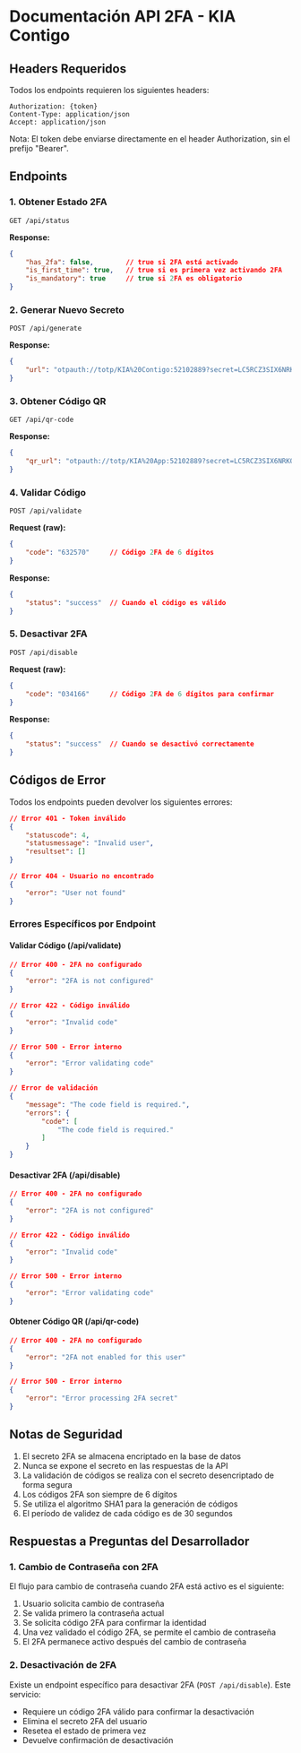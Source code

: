 # Documentación API 2FA - KIA Contigo

## Headers Requeridos
Todos los endpoints requieren los siguientes headers:

```http
Authorization: {token}
Content-Type: application/json
Accept: application/json
```

Nota: El token debe enviarse directamente en el header Authorization, sin el prefijo "Bearer".

## Endpoints

### 1. Obtener Estado 2FA
```http
GET /api/status
```

**Response:**
```json
{
    "has_2fa": false,        // true si 2FA está activado
    "is_first_time": true,   // true si es primera vez activando 2FA
    "is_mandatory": true     // true si 2FA es obligatorio
}
```

### 2. Generar Nuevo Secreto
```http
POST /api/generate
```

**Response:**
```json
{
    "url": "otpauth://totp/KIA%20Contigo:52102889?secret=LC5RCZ3SIX6NRKQ7&issuer=KIA%20Contigo&algorithm=SHA1&digits=6&period=30"
}
```

### 3. Obtener Código QR
```http
GET /api/qr-code
```

**Response:**
```json
{
    "qr_url": "otpauth://totp/KIA%20App:52102889?secret=LC5RCZ3SIX6NRKQ7&issuer=KIA%20App&algorithm=SHA1&digits=6&period=30"
}
```

### 4. Validar Código
```http
POST /api/validate
```

**Request (raw):**
```json
{
    "code": "632570"     // Código 2FA de 6 dígitos
}
```

**Response:**
```json
{
    "status": "success"  // Cuando el código es válido
}
```

### 5. Desactivar 2FA
```http
POST /api/disable
```

**Request (raw):**
```json
{
    "code": "034166"     // Código 2FA de 6 dígitos para confirmar
}
```

**Response:**
```json
{
    "status": "success"  // Cuando se desactivó correctamente
}
```

## Códigos de Error

Todos los endpoints pueden devolver los siguientes errores:

```json
// Error 401 - Token inválido
{
    "statuscode": 4,
    "statusmessage": "Invalid user",
    "resultset": []
}

// Error 404 - Usuario no encontrado
{
    "error": "User not found"
}
```

### Errores Específicos por Endpoint

#### Validar Código (/api/validate)
```json
// Error 400 - 2FA no configurado
{
    "error": "2FA is not configured"
}

// Error 422 - Código inválido
{
    "error": "Invalid code"
}

// Error 500 - Error interno
{
    "error": "Error validating code"
}

// Error de validación
{
    "message": "The code field is required.",
    "errors": {
        "code": [
            "The code field is required."
        ]
    }
}
```

#### Desactivar 2FA (/api/disable)
```json
// Error 400 - 2FA no configurado
{
    "error": "2FA is not configured"
}

// Error 422 - Código inválido
{
    "error": "Invalid code"
}

// Error 500 - Error interno
{
    "error": "Error validating code"
}
```

#### Obtener Código QR (/api/qr-code)
```json
// Error 400 - 2FA no configurado
{
    "error": "2FA not enabled for this user"
}

// Error 500 - Error interno
{
    "error": "Error processing 2FA secret"
}
```

## Notas de Seguridad

1. El secreto 2FA se almacena encriptado en la base de datos
2. Nunca se expone el secreto en las respuestas de la API
3. La validación de códigos se realiza con el secreto desencriptado de forma segura
4. Los códigos 2FA son siempre de 6 dígitos
5. Se utiliza el algoritmo SHA1 para la generación de códigos
6. El período de validez de cada código es de 30 segundos

## Respuestas a Preguntas del Desarrollador

### 1. Cambio de Contraseña con 2FA
El flujo para cambio de contraseña cuando 2FA está activo es el siguiente:

1. Usuario solicita cambio de contraseña
2. Se valida primero la contraseña actual
3. Se solicita código 2FA para confirmar la identidad
4. Una vez validado el código 2FA, se permite el cambio de contraseña
5. El 2FA permanece activo después del cambio de contraseña

### 2. Desactivación de 2FA
Existe un endpoint específico para desactivar 2FA (`POST /api/disable`). Este servicio:
- Requiere un código 2FA válido para confirmar la desactivación
- Elimina el secreto 2FA del usuario
- Resetea el estado de primera vez
- Devuelve confirmación de desactivación
